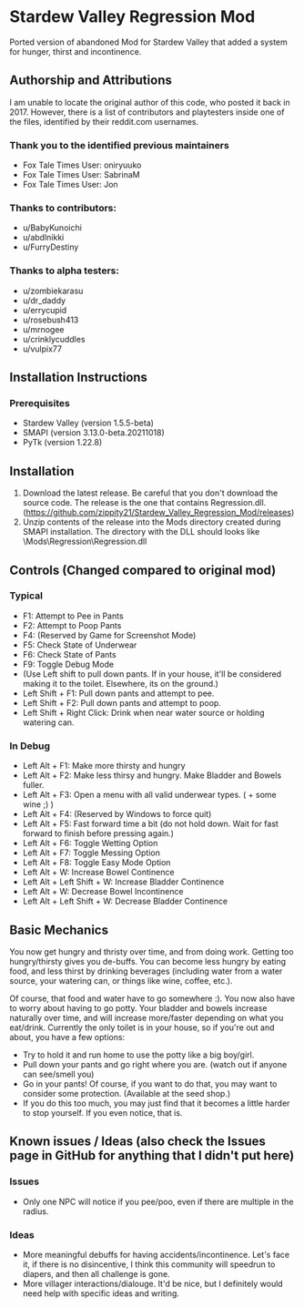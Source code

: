 # Stardew Valley Regression Mod
Ported version of abandoned Mod for Stardew Valley that added a system for hunger, thirst and incontinence.

## Authorship and Attributions
I am unable to locate the original author of this code, who posted it back in 2017. However, there is a list of contributors and playtesters inside one of the files, identified by their reddit.com usernames.

### Thank you to the identified previous maintainers
- Fox Tale Times User: oniryuuko
- Fox Tale Times User: SabrinaM
- Fox Tale Times User: Jon

### Thanks to contributors:
- u/BabyKunoichi
- u/abdlnikki
- u/FurryDestiny

### Thanks to alpha testers:
- u/zombiekarasu
- u/dr_daddy
- u/errycupid
- u/rosebush413
- u/mrnogee
- u/crinklycuddles
- u/vulpix77

## Installation Instructions
### Prerequisites
- Stardew Valley (version 1.5.5-beta)
- SMAPI (version 3.13.0-beta.20211018)
- PyTk (version 1.22.8)

## Installation
1) Download the latest release. Be careful that you don't download the source code. The release is the one that contains Regression.dll. (https://github.com/zippity21/Stardew_Valley_Regression_Mod/releases)
2) Unzip contents of the release into the Mods directory created during SMAPI installation. The directory  with the DLL should looks like <Stardew Valley Installation Directory>\Mods\Regression\Regression.dll

## Controls (Changed compared to original mod)
### Typical
- F1: Attempt to Pee in Pants
- F2: Attempt to Poop Pants
- F4: (Reserved by Game for Screenshot Mode)
- F5: Check State of Underwear
- F6: Check State of Pants
- F9: Toggle Debug Mode
- (Use Left shift to pull down pants. If in your house, it'll be considered making it to the toilet. Elsewhere, its on the ground.)
- Left Shift + F1: Pull down pants and attempt to pee.
- Left Shift + F2: Pull down pants and attempt to poop.
- Left Shift + Right Click: Drink when near water source or holding watering can.

### In Debug
- Left Alt + F1: Make more thirsty and hungry
- Left Alt + F2: Make less thirsy and hungry. Make Bladder and Bowels fuller.
- Left Alt + F3: Open a menu with all valid underwear types. ( + some wine ;) )
- Left Alt + F4: (Reserved by Windows to force quit)
- Left Alt + F5: Fast forward time a bit (do not hold down. Wait for fast forward to finish before pressing again.)
- Left Alt + F6: Toggle Wetting Option
- Left Alt + F7: Toggle Messing Option
- Left Alt + F8: Toggle Easy Mode Option
- Left Alt + W: Increase Bowel Continence
- Left Alt + Left Shift + W: Increase Bladder Continence
- Left Alt + W: Decrease Bowel Incontinence
- Left Alt + Left Shift + W: Decrease Bladder Continence

## Basic Mechanics
You now get hungry and thristy over time, and from doing work. Getting too hungry/thirsty gives you de-buffs. You can become less hungry by eating food, and less thirst by drinking beverages (including water from a water source, your watering can, or things like wine, coffee, etc.).

Of course, that food and water have to go somewhere :). You now also have to worry about having to go potty. Your bladder and bowels increase naturally over time, and will increase more/faster depending on what you eat/drink. Currently the only toilet is in your house, so if you're out and about, you have a few options:
- Try to hold it and run home to use the potty like a big boy/girl.
- Pull down your pants and go right where you are. (watch out if anyone can see/smell you)
- Go in your pants! Of course, if you want to do that, you may want to consider some protection. (Available at the seed shop.)
 - If you do this too much, you may just find that it becomes a little harder to stop yourself. If you even notice, that is.


## Known issues / Ideas (also check the Issues page in GitHub for anything that I didn't put here)
### Issues
- Only one NPC will notice if you pee/poo, even if there are multiple in the radius.

### Ideas
- More meaningful debuffs for having accidents/incontinence. Let's face it, if there is no disincentive, I think this community will speedrun to diapers, and then all challenge is gone.
- More villager interactions/dialouge. It'd be nice, but I definitely would need help with specific ideas and writing.
